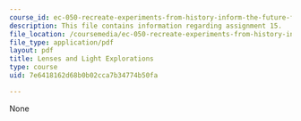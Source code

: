 ```yaml
---
course_id: ec-050-recreate-experiments-from-history-inform-the-future-from-the-past-galileo-january-iap-2010
description: This file contains information regarding assignment 15.
file_location: /coursemedia/ec-050-recreate-experiments-from-history-inform-the-future-from-the-past-galileo-january-iap-2010/7e6418162d68b0b02cca7b34774b50fa_MITEC_050IAP10_assn15.pdf
file_type: application/pdf
layout: pdf
title: Lenses and Light Explorations
type: course
uid: 7e6418162d68b0b02cca7b34774b50fa

---
```

None